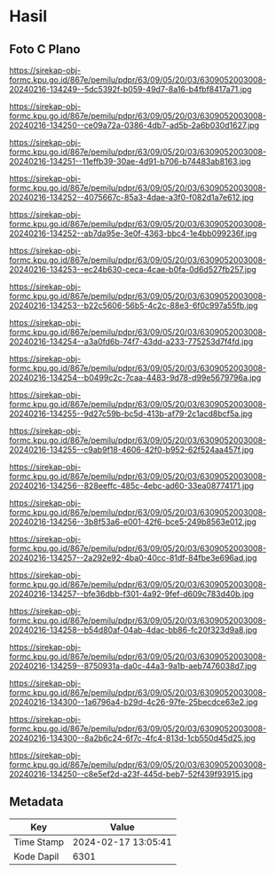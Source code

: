 # Hasil

## Foto C Plano

https://sirekap-obj-formc.kpu.go.id/867e/pemilu/pdpr/63/09/05/20/03/6309052003008-20240216-134249--5dc5392f-b059-49d7-8a16-b4fbf8417a71.jpg

https://sirekap-obj-formc.kpu.go.id/867e/pemilu/pdpr/63/09/05/20/03/6309052003008-20240216-134250--ce09a72a-0386-4db7-ad5b-2a6b030d1627.jpg

https://sirekap-obj-formc.kpu.go.id/867e/pemilu/pdpr/63/09/05/20/03/6309052003008-20240216-134251--11effb39-30ae-4d91-b706-b74483ab8163.jpg

https://sirekap-obj-formc.kpu.go.id/867e/pemilu/pdpr/63/09/05/20/03/6309052003008-20240216-134252--4075667c-85a3-4dae-a3f0-f082d1a7e612.jpg

https://sirekap-obj-formc.kpu.go.id/867e/pemilu/pdpr/63/09/05/20/03/6309052003008-20240216-134252--ab7da95e-3e0f-4363-bbc4-1e4bb099236f.jpg

https://sirekap-obj-formc.kpu.go.id/867e/pemilu/pdpr/63/09/05/20/03/6309052003008-20240216-134253--ec24b630-ceca-4cae-b0fa-0d6d527fb257.jpg

https://sirekap-obj-formc.kpu.go.id/867e/pemilu/pdpr/63/09/05/20/03/6309052003008-20240216-134253--b22c5606-56b5-4c2c-88e3-6f0c997a55fb.jpg

https://sirekap-obj-formc.kpu.go.id/867e/pemilu/pdpr/63/09/05/20/03/6309052003008-20240216-134254--a3a0fd6b-74f7-43dd-a233-775253d7f4fd.jpg

https://sirekap-obj-formc.kpu.go.id/867e/pemilu/pdpr/63/09/05/20/03/6309052003008-20240216-134254--b0499c2c-7caa-4483-9d78-d99e5679796a.jpg

https://sirekap-obj-formc.kpu.go.id/867e/pemilu/pdpr/63/09/05/20/03/6309052003008-20240216-134255--9d27c59b-bc5d-413b-af79-2c1acd8bcf5a.jpg

https://sirekap-obj-formc.kpu.go.id/867e/pemilu/pdpr/63/09/05/20/03/6309052003008-20240216-134255--c9ab9f18-4606-42f0-b952-62f524aa457f.jpg

https://sirekap-obj-formc.kpu.go.id/867e/pemilu/pdpr/63/09/05/20/03/6309052003008-20240216-134256--828eeffc-485c-4ebc-ad60-33ea08774171.jpg

https://sirekap-obj-formc.kpu.go.id/867e/pemilu/pdpr/63/09/05/20/03/6309052003008-20240216-134256--3b8f53a6-e001-42f6-bce5-249b8563e012.jpg

https://sirekap-obj-formc.kpu.go.id/867e/pemilu/pdpr/63/09/05/20/03/6309052003008-20240216-134257--2a292e92-4ba0-40cc-81df-84fbe3e696ad.jpg

https://sirekap-obj-formc.kpu.go.id/867e/pemilu/pdpr/63/09/05/20/03/6309052003008-20240216-134257--bfe36dbb-f301-4a92-9fef-d609c783d40b.jpg

https://sirekap-obj-formc.kpu.go.id/867e/pemilu/pdpr/63/09/05/20/03/6309052003008-20240216-134258--b54d80af-04ab-4dac-bb86-fc20f323d9a8.jpg

https://sirekap-obj-formc.kpu.go.id/867e/pemilu/pdpr/63/09/05/20/03/6309052003008-20240216-134259--8750931a-da0c-44a3-9a1b-aeb7476038d7.jpg

https://sirekap-obj-formc.kpu.go.id/867e/pemilu/pdpr/63/09/05/20/03/6309052003008-20240216-134300--1a6796a4-b29d-4c26-97fe-25becdce63e2.jpg

https://sirekap-obj-formc.kpu.go.id/867e/pemilu/pdpr/63/09/05/20/03/6309052003008-20240216-134300--8a2b6c24-6f7c-4fc4-813d-1cb550d45d25.jpg

https://sirekap-obj-formc.kpu.go.id/867e/pemilu/pdpr/63/09/05/20/03/6309052003008-20240216-134250--c8e5ef2d-a23f-445d-beb7-52f439f93915.jpg


## Metadata

| Key        | Value               |
| ---------- | ------------------- |
| Time Stamp | 2024-02-17 13:05:41 |
| Kode Dapil | 6301                |



